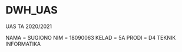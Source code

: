 # DWH_UAS
UAS TA 2020/2021

NAMA  = SUGIONO
NIM   = 18090063
KELAD = 5A
PRODI = D4 TEKNIK INFORMATIKA

